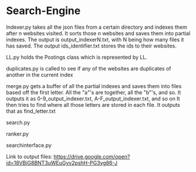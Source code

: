 # Search-Engine

Indexer.py takes all the json files from a certain directory and indexes them after n websites visited.
It sorts those n websites and saves them into partial indexes. 
The output is output_indexerN.txt, with N being how many files it has saved. 
The output ids_identifier.txt stores the ids to their websites.


LL.py holds the Postings class which is represented by LL.


duplicates.py is called to see if any of the websites are duplicates of another in the current index


merge.py gets a buffer of all the partial indexes and saves them into files based off the first letter.
All the "a"'s are together, all the "b"'s, and so. 
It outputs it as 0-9_output_indexer.txt, A-F_output_indexer.txt, and so on
It then tries to find where all those letters are stored in each file. It outputs that as find_letter.txt


search.py


ranker.py


searchinterface.py

Link to output files: https://drive.google.com/open?id=18VBiG8BNT3uWEuGyv2pshH-PG3vg86-J


